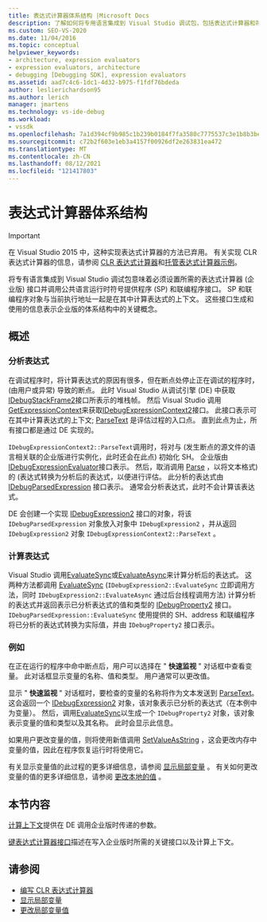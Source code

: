 ```yaml
---
title: 表达式计算器体系结构 |Microsoft Docs
description: 了解如何将专用语言集成到 Visual Studio 调试包，包括表达式计算器和符号提供程序/联编程序接口。
ms.custom: SEO-VS-2020
ms.date: 11/04/2016
ms.topic: conceptual
helpviewer_keywords:
- architecture, expression evaluators
- expression evaluators, architecture
- debugging [Debugging SDK], expression evaluators
ms.assetid: aad7c4c6-1dc1-4d32-b975-f1fdf76bdeda
author: leslierichardson95
ms.author: lerich
manager: jmartens
ms.technology: vs-ide-debug
ms.workload:
- vssdk
ms.openlocfilehash: 7a1d394cf9b985c1b239b0184f7fa3580c7775537c3e1b8b3beba4c48447e59f
ms.sourcegitcommit: c72b2f603e1eb3a4157f00926df2e263831ea472
ms.translationtype: MT
ms.contentlocale: zh-CN
ms.lasthandoff: 08/12/2021
ms.locfileid: "121417803"
---
```

# <a name="expression-evaluator-architecture"></a>表达式计算器体系结构
> [!IMPORTANT]
> 在 Visual Studio 2015 中，这种实现表达式计算器的方法已弃用。 有关实现 CLR 表达式计算器的信息，请参阅 [CLR 表达式计算器](https://github.com/Microsoft/ConcordExtensibilitySamples/wiki/CLR-Expression-Evaluators)和[托管表达式计算器示例](https://github.com/Microsoft/ConcordExtensibilitySamples/wiki/Managed-Expression-Evaluator-Sample)。

 将专有语言集成到 Visual Studio 调试包意味着必须设置所需的表达式计算器 (企业版) 接口并调用公共语言运行时符号提供程序 (SP) 和联编程序接口。 SP 和联编程序对象与当前执行地址一起是在其中计算表达式的上下文。 这些接口生成和使用的信息表示企业版的体系结构中的关键概念。

## <a name="overview"></a>概述

### <a name="parse-the-expression"></a>分析表达式
 在调试程序时，将计算表达式的原因有很多，但在断点处停止正在调试的程序时， (由用户或异常) 导致的断点。 此时 Visual Studio 从调试引擎 (DE) 中获取[IDebugStackFrame2](../../extensibility/debugger/reference/idebugstackframe2.md)接口所表示的堆栈帧。 然后 Visual Studio 调用[GetExpressionContext](../../extensibility/debugger/reference/idebugstackframe2-getexpressioncontext.md)来获取[IDebugExpressionContext2](../../extensibility/debugger/reference/idebugexpressioncontext2.md)接口。 此接口表示可在其中计算表达式的上下文; [ParseText](../../extensibility/debugger/reference/idebugexpressioncontext2-parsetext.md) 是评估过程的入口点。 直到此点为止，所有接口都是通过 DE 实现的。

 `IDebugExpressionContext2::ParseText`调用时，将对与 (发生断点的源文件的语言相关联的企业版进行实例化，此时还会在此点) 初始化 SH。 企业版由[IDebugExpressionEvaluator](../../extensibility/debugger/reference/idebugexpressionevaluator.md)接口表示。 然后，取消调用 [Parse](../../extensibility/debugger/reference/idebugexpressionevaluator-parse.md) ，以将文本格式) 的 (表达式转换为分析后的表达式，以便进行评估。 此分析的表达式由 [IDebugParsedExpression](../../extensibility/debugger/reference/idebugparsedexpression.md) 接口表示。 通常会分析表达式，此时不会计算该表达式。

 DE 会创建一个实现 [IDebugExpression2](../../extensibility/debugger/reference/idebugexpression2.md) 接口的对象，将该 `IDebugParsedExpression` 对象放入对象中 `IDebugExpression2` ，并从返回 `IDebugExpression2` 对象 `IDebugExpressionContext2::ParseText` 。

### <a name="evaluate-the-expression"></a>计算表达式
 Visual Studio 调用[EvaluateSync](../../extensibility/debugger/reference/idebugexpression2-evaluatesync.md)或[EvaluateAsync](../../extensibility/debugger/reference/idebugexpression2-evaluateasync.md)来计算分析后的表达式。 这两种方法都调用 [EvaluateSync](../../extensibility/debugger/reference/idebugparsedexpression-evaluatesync.md) (`IDebugExpression2::EvaluateSync` 立即调用方法，同时 `IDebugExpression2::EvaluateAsync` 通过后台线程调用方法) 计算分析的表达式并返回表示已分析表达式的值和类型的 [IDebugProperty2](../../extensibility/debugger/reference/idebugproperty2.md) 接口。 `IDebugParsedExpression::EvaluateSync` 使用提供的 SH、address 和联编程序将已分析的表达式转换为实际值，并由 `IDebugProperty2` 接口表示。

### <a name="for-example"></a>例如
 在正在运行的程序中命中断点后，用户可以选择在 " **快速监视** " 对话框中查看变量。 此对话框显示变量的名称、值和类型。 用户通常可以更改值。

 显示 " **快速监视** " 对话框时，要检查的变量的名称将作为文本发送到 [ParseText](../../extensibility/debugger/reference/idebugexpressioncontext2-parsetext.md)。 这会返回一个 [IDebugExpression2](../../extensibility/debugger/reference/idebugexpression2.md) 对象，该对象表示已分析的表达式（在本例中为变量）。 然后，调用[EvaluateSync](../../extensibility/debugger/reference/idebugexpression2-evaluatesync.md)以生成一个 `IDebugProperty2` 对象，该对象表示变量的值和类型以及其名称。 此时会显示此信息。

 如果用户更改变量的值，则将使用新值调用 [SetValueAsString](../../extensibility/debugger/reference/idebugproperty2-setvalueasstring.md) ，这会更改内存中变量的值，因此在程序恢复运行时将使用它。

 有关显示变量值的此过程的更多详细信息，请参阅 [显示局部变量](../../extensibility/debugger/displaying-locals.md) 。 有关如何更改变量的值的更多详细信息，请参阅 [更改本地的值](../../extensibility/debugger/changing-the-value-of-a-local.md) 。

## <a name="in-this-section"></a>本节内容
 [计算上下文](../../extensibility/debugger/evaluation-context.md)提供在 DE 调用企业版时传递的参数。

 [键表达式计算器接口](../../extensibility/debugger/key-expression-evaluator-interfaces.md)描述在写入企业版时所需的关键接口以及计算上下文。

## <a name="see-also"></a>请参阅
- [编写 CLR 表达式计算器](../../extensibility/debugger/writing-a-common-language-runtime-expression-evaluator.md)
- [显示局部变量](../../extensibility/debugger/displaying-locals.md)
- [更改局部变量值](../../extensibility/debugger/changing-the-value-of-a-local.md)
